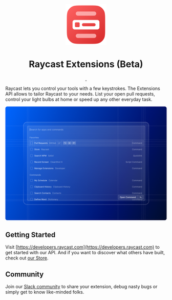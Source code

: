 <p align="center">
  <img src="https://raw.githubusercontent.com/raycast/extensions/main/images/store-logo.png" height="128">
  <h1 align="center">Raycast Extensions (Beta)</h1>
</p>

<p align="center">
  <a aria-label="Follow Raycast on Twitter" href="https://twitter.com/raycastapp">
    <img alt="" src="https://img.shields.io/badge/Follow%20@raycastapp-black.svg?style=for-the-badge&logo=Twitter">
  </a>
  <a aria-label="Join the community on Slack" href="https://raycast.com/slack">
    <img alt="" src="https://img.shields.io/badge/Join%20the%20community-black.svg?style=for-the-badge&logo=Slack">
  </a>
</p>

Raycast lets you control your tools with a few keystrokes. The Extensions API allows to tailor Raycast to your needs. List your open pull requests, control your light bulbs at home or speed up any other everyday task.

![Header](https://raw.githubusercontent.com/raycast/extensions/main/images/header.png)

## Getting Started

Visit [https://developers.raycast.com](https://developers.raycast.com) to get started with our API. And if you want to discover what others have built, check out [our Store](https://raycast.com/store).

## Community

Join our [Slack community](https://raycast.com/community) to share your extension, debug nasty bugs or simply get to know like-minded folks.